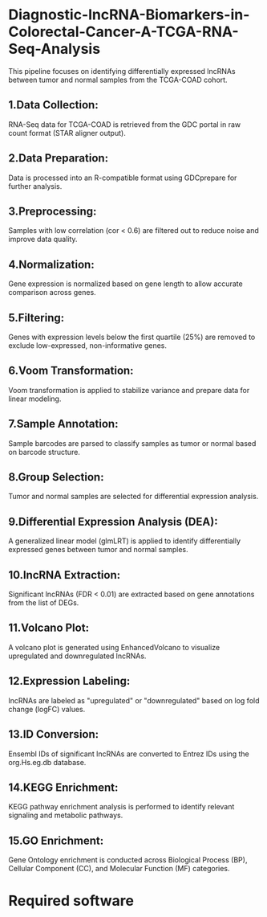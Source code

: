 # Diagnostic-lncRNA-Biomarkers-in-Colorectal-Cancer-A-TCGA-RNA-Seq-Analysis
This pipeline focuses on identifying differentially expressed lncRNAs between tumor and normal samples from the TCGA-COAD cohort. 


## 1.Data Collection: 
RNA-Seq data for TCGA-COAD is retrieved from the GDC portal in raw count format (STAR aligner output).

## 2.Data Preparation: 
Data is processed into an R-compatible format using GDCprepare for further analysis.

## 3.Preprocessing: 
Samples with low correlation (cor < 0.6) are filtered out to reduce noise and improve data quality.

## 4.Normalization: 
Gene expression is normalized based on gene length to allow accurate comparison across genes.

## 5.Filtering: 
Genes with expression levels below the first quartile (25%) are removed to exclude low-expressed, non-informative genes.

## 6.Voom Transformation: 
Voom transformation is applied to stabilize variance and prepare data for linear modeling.

## 7.Sample Annotation: 
Sample barcodes are parsed to classify samples as tumor or normal based on barcode structure.

## 8.Group Selection: 
Tumor and normal samples are selected for differential expression analysis.

## 9.Differential Expression Analysis (DEA): 
A generalized linear model (glmLRT) is applied to identify differentially expressed genes between tumor and normal samples.

## 10.lncRNA Extraction: 
Significant lncRNAs (FDR < 0.01) are extracted based on gene annotations from the list of DEGs.

## 11.Volcano Plot: 
A volcano plot is generated using EnhancedVolcano to visualize upregulated and downregulated lncRNAs.

## 12.Expression Labeling: 
lncRNAs are labeled as "upregulated" or "downregulated" based on log fold change (logFC) values.

## 13.ID Conversion: 
Ensembl IDs of significant lncRNAs are converted to Entrez IDs using the org.Hs.eg.db database.

## 14.KEGG Enrichment: 
KEGG pathway enrichment analysis is performed to identify relevant signaling and metabolic pathways.

## 15.GO Enrichment: 
Gene Ontology enrichment is conducted across Biological Process (BP), Cellular Component (CC), and Molecular Function (MF) categories.

# Required software


